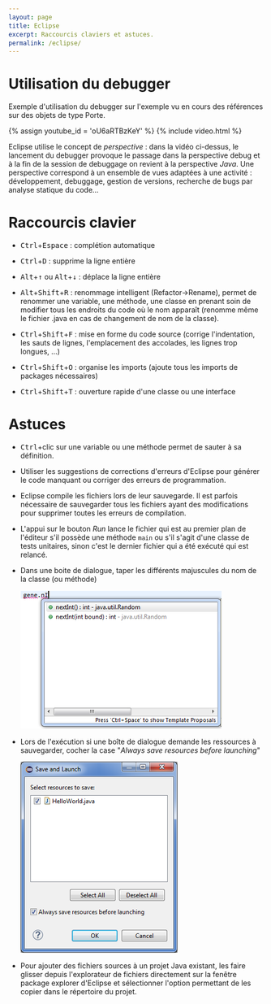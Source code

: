 ```yaml
---
layout: page
title: Eclipse
excerpt: Raccourcis claviers et astuces.
permalink: /eclipse/
---
```


# Utilisation du debugger

Exemple d'utilisation du debugger sur l'exemple vu en cours des références sur des objets de type Porte.

{% assign youtube_id = 'oU6aRTBzKeY' %}
{% include video.html %}

Eclipse utilise le concept de *perspective* : dans la vidéo ci-dessus, le lancement du debugger provoque le passage dans la perspective debug et à la fin de la session de debuggage on revient à la perspective *Java*. Une perspective correspond à un ensemble de vues adaptées à une activité : développement, debuggage, gestion de versions, recherche de bugs par analyse statique du code...

# Raccourcis clavier

* <kbd>Ctrl</kbd>+<kbd>Espace</kbd> : complétion automatique

* <kbd>Ctrl</kbd>+<kbd>D</kbd> : supprime la ligne entière

* <kbd>Alt</kbd>+<kbd>&uparrow;</kbd> ou <kbd>Alt</kbd>+<kbd>&downarrow;</kbd> : déplace la ligne entière

* <kbd>Alt</kbd>+<kbd>Shift</kbd>+<kbd>R</kbd> : renommage intelligent (Refactor->Rename), permet de renommer une variable, une méthode, une classe en prenant soin de modifier tous les endroits du code où le nom apparaît (renomme même le fichier .java en cas de changement de nom de la classe).

* <kbd>Ctrl</kbd>+<kbd>Shift</kbd>+<kbd>F</kbd> : mise en forme du code source (corrige l'indentation, les sauts de lignes, l'emplacement des accolades, les lignes trop longues, ...)

* <kbd>Ctrl</kbd>+<kbd>Shift</kbd>+<kbd>O</kbd> : organise les imports (ajoute tous les imports de packages nécessaires)

* <kbd>Ctrl</kbd>+<kbd>Shift</kbd>+<kbd>T</kbd> : ouverture rapide d'une classe ou une interface

# Astuces

* <kbd>Ctrl</kbd>+clic sur une variable ou une méthode permet de sauter à sa définition.

* Utiliser les suggestions de corrections d'erreurs d'Eclipse pour générer le code manquant ou corriger des erreurs de programmation.

* Eclipse compile les fichiers lors de leur sauvegarde. Il est parfois nécessaire de sauvegarder tous les fichiers ayant des modifications pour supprimer toutes les erreurs de compilation.

* L'appui sur le bouton *Run* lance le fichier qui est au premier plan de l'éditeur s'il possède une méthode `main` ou s'il s'agit d'une classe de tests unitaires, sinon c'est le dernier fichier qui a été exécuté qui est relancé.

* Dans une boite de dialogue, taper les différents majuscules du nom de la classe (ou méthode)

    ![completion partielle](/img/majCompletion.png)

* Lors de l'exécution si une boîte de dialogue demande les ressources à sauvegarder, cocher la case "*Always save resources before launching*"

    ![Always save resources dialog](/img/AlwaysSaveResources.png)

* Pour ajouter des fichiers sources à un projet Java existant, les faire glisser depuis l'explorateur de fichiers directement sur la fenêtre package explorer d'Eclipse et sélectionner l'option permettant de les copier dans le répertoire du projet.
